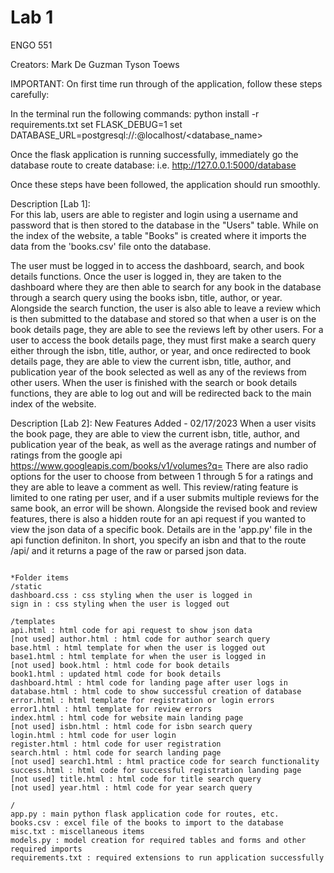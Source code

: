 # Lab 1

ENGO 551

Creators: Mark De Guzman
Tyson Toews

IMPORTANT:
On first time run through of the application, follow these steps carefully:

In the terminal run the following commands:
python install -r requirements.txt
set FLASK_DEBUG=1
set DATABASE_URL=postgresql://<user>:<password>@localhost/<database_name>

Once the flask application is running successfully, immediately go the database route to create database:
i.e. http://127.0.0.1:5000/database

Once these steps have been followed, the application should run smoothly.

Description [Lab 1]:  
For this lab, users are able to register and login using a username and password that is then stored to the database in the "Users" table.
While on the index of the website, a table "Books" is created where it imports the data from the 'books.csv' file onto the database.

The user must be logged in to access the dashboard, search, and book details functions.
Once the user is logged in, they are taken to the dashboard where they are then able to search for any book in the database through a search query using the books isbn, title, author, or year.
Alongside the search function, the user is also able to leave a review which is then submitted to the database and stored so that when a user is on the book details page, they are able to see the reviews left by other users.
For a user to access the book details page, they must first make a search query either through the isbn, title, author, or year, and once redirected to book details page, they are able to view the current isbn, title, author, and publication year of the book selected as well as any of the reviews from other users.
When the user is finished with the search or book details functions, they are able to log out and will be redirected back to the main index of the website.

Description [Lab 2]:
New Features Added - 02/17/2023
When a user visits the book page, they are able to view the current isbn, title, author, and publication year of the beak, as well as the average ratings and number of ratings from the google api https://www.googleapis.com/books/v1/volumes?q=<isbn>
There are also radio options for the user to choose from between 1 through 5 for a ratings and they are able to leave a comment as well. This review/rating feature is limited to one rating per user, and if a user submits multiple reviews for the same book, an error will be shown.
Alongside the revised book and review features, there is also a hidden route for an api request if you wanted to view the json data of a specific book. Details are in the 'app.py' file in the api function definiton. In short, you specify an isbn and that to the route /api/<isbn> and it returns a page of the raw or parsed json data.

```

*Folder items
/static
dashboard.css : css styling when the user is logged in
sign in : css styling when the user is logged out

/templates
api.html : html code for api request to show json data
[not used] author.html : html code for author search query
base.html : html template for when the user is logged out
base1.html : html template for when the user is logged in
[not used] book.html : html code for book details
book1.html : updated html code for book details
dashboard.html : html code for landing page after user logs in
database.html : html code to show successful creation of database
error.html : html template for registration or login errors
error1.html : html template for review errors
index.html : html code for website main landing page
[not used] isbn.html : html code for isbn search query
login.html : html code for user login
register.html : html code for user registration
search.html : html code for search landing page
[not used] search1.html : html practice code for search functionality
success.html : html code for successful registration landing page
[not used] title.html : html code for title search query
[not used] year.html : html code for year search query

/
app.py : main python flask application code for routes, etc.
books.csv : excel file of the books to import to the database
misc.txt : miscellaneous items
models.py : model creation for required tables and forms and other required imports
requirements.txt : required extensions to run application successfully


```
